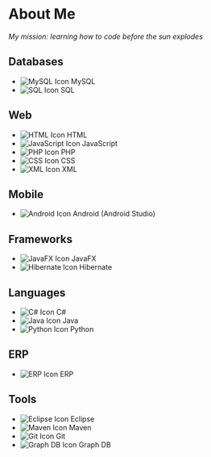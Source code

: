 # About Me
*My mission: learning how to code before the sun explodes*

## Databases
- ![MySQL Icon](https://img.icons8.com/color/48/000000/mysql.png) MySQL
- ![SQL Icon](https://img.icons8.com/ios-filled/50/000000/sql.png) SQL

## Web
- ![HTML Icon](https://img.icons8.com/color/48/000000/html-5--v1.png) HTML
- ![JavaScript Icon](https://img.icons8.com/color/48/000000/javascript--v1.png) JavaScript
- ![PHP Icon](https://img.icons8.com/officel/40/000000/php-logo.png) PHP
- ![CSS Icon](https://img.icons8.com/color/48/000000/css3.png) CSS
- ![XML Icon](https://img.icons8.com/external-flaticons-lineal-color-flat-icons/64/000000/external-xml-mobile-app-development-flaticons-lineal-color-flat-icons-2.png) XML

## Mobile
- ![Android Icon](https://img.icons8.com/color/48/000000/android-os.png) Android (Android Studio)

## Frameworks
- ![JavaFX Icon](https://img.icons8.com/color/48/000000/javafx.png) JavaFX
- ![Hibernate Icon](https://img.icons8.com/color/48/000000/hibernate.png) Hibernate

## Languages
- ![C# Icon](https://img.icons8.com/color/48/000000/c-sharp-logo.png) C#
- ![Java Icon](https://img.icons8.com/color/48/000000/java-coffee-cup-logo--v1.png) Java
- ![Python Icon](https://img.icons8.com/color/48/000000/python--v1.png) Python

## ERP
- ![ERP Icon](https://img.icons8.com/?size=50&id=92291&format=png&color=000000) ERP

## Tools
- ![Eclipse Icon](https://img.icons8.com/color/48/000000/eclipse.png) Eclipse
- ![Maven Icon](https://img.icons8.com/?size=50&id=t5FJr3NzrPSm&format=png&color=000000) Maven
- ![Git Icon](https://img.icons8.com/color/48/000000/git.png) Git
- ![Graph DB Icon](https://img.icons8.com/color/48/000000/graph.png) Graph DB
